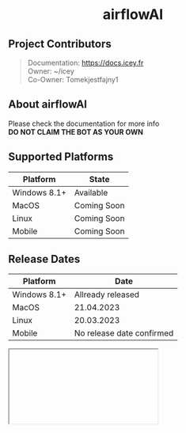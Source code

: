 <h1 style="text-align: center;">airflowAI</h1>

## Project Contributors

> Documentation: https://docs.icey.fr \
> Owner: ~/icey\
> Co-Owner: Tomekjestfajny1

## About airflowAI

Please check the documentation for more info\
**DO NOT CLAIM THE BOT AS YOUR OWN**

## Supported Platforms

| Platform | State |
| ----------- | ----------- |
| Windows 8.1+ | Available |
| MacOS | Coming Soon |
| Linux | Coming Soon |
| Mobile | Coming Soon |

## Release Dates

| Platform | Date |
| ------------- | -------------|
| Windows 8.1+ | Allready released |
| MacOS | 21.04.2023 | 
| Linux | 20.03.2023 |
| Mobile | No release date confirmed |

<iframe></iframe>
